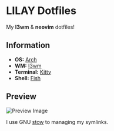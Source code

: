 # LILAY Dotfiles

My **I3wm** & **neovim** dotfiles!

## Information

- **OS:** [Arch](https://archlinux.org/)
- **WM:** [I3wm](https://i3wm.org/)
- **Terminal:** [Kitty](https://github.com/kovidgoyal/kitty)
- **Shell:** [Fish](https://fishshell.com/)

## Preview

![Preview Image](https://github.com/li-lay/dotfiles/blob/main/Pictures/preview/preview.png)

I use GNU [stow](https://www.gnu.org/software/stow/stow.html) to managing my symlinks.
